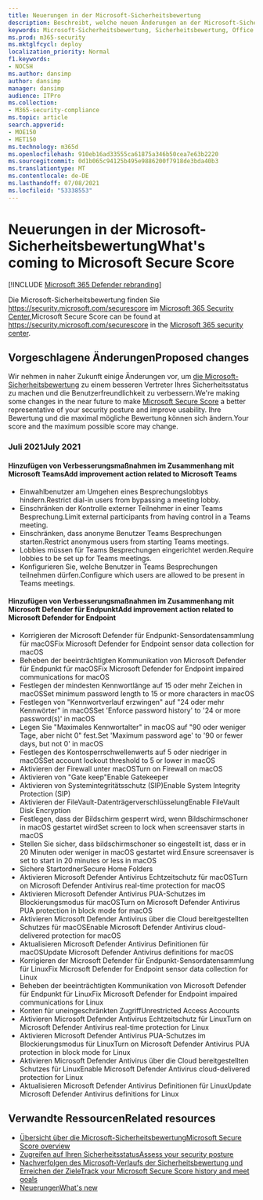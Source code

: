 ```yaml
---
title: Neuerungen in der Microsoft-Sicherheitsbewertung
description: Beschreibt, welche neuen Änderungen an der Microsoft-Sicherheitsbewertung im Microsoft 365 Security Center vorgenommen werden.
keywords: Microsoft-Sicherheitsbewertung, Sicherheitsbewertung, Office 365-Sicherheitsbewertung, Microsoft-Sicherheitsbewertung, Microsoft 365 Security Center, Verbesserungsmaßnahmen
ms.prod: m365-security
ms.mktglfcycl: deploy
localization_priority: Normal
f1.keywords:
- NOCSH
ms.author: dansimp
author: dansimp
manager: dansimp
audience: ITPro
ms.collection:
- M365-security-compliance
ms.topic: article
search.appverid:
- MOE150
- MET150
ms.technology: m365d
ms.openlocfilehash: 910eb16ad33555ca61875a346b50cea7e63b2220
ms.sourcegitcommit: 0d1b065c94125b495e9886200f7918de3bda40b3
ms.translationtype: MT
ms.contentlocale: de-DE
ms.lasthandoff: 07/08/2021
ms.locfileid: "53338553"
---
```

# <a name="whats-coming-to-microsoft-secure-score"></a><span data-ttu-id="e8b3e-104">Neuerungen in der Microsoft-Sicherheitsbewertung</span><span class="sxs-lookup"><span data-stu-id="e8b3e-104">What's coming to Microsoft Secure Score</span></span>

[!INCLUDE [Microsoft 365 Defender rebranding](../includes/microsoft-defender.md)]

<span data-ttu-id="e8b3e-105">Die Microsoft-Sicherheitsbewertung finden Sie https://security.microsoft.com/securescore im [Microsoft 365 Security Center.](overview-security-center.md)</span><span class="sxs-lookup"><span data-stu-id="e8b3e-105">Microsoft Secure Score can be found at https://security.microsoft.com/securescore in the [Microsoft 365 security center](overview-security-center.md).</span></span>

## <a name="proposed-changes"></a><span data-ttu-id="e8b3e-106">Vorgeschlagene Änderungen</span><span class="sxs-lookup"><span data-stu-id="e8b3e-106">Proposed changes</span></span>

<span data-ttu-id="e8b3e-107">Wir nehmen in naher Zukunft einige Änderungen vor, um [die Microsoft-Sicherheitsbewertung](microsoft-secure-score.md) zu einem besseren Vertreter Ihres Sicherheitsstatus zu machen und die Benutzerfreundlichkeit zu verbessern.</span><span class="sxs-lookup"><span data-stu-id="e8b3e-107">We're making some changes in the near future to make [Microsoft Secure Score](microsoft-secure-score.md) a better representative of your security posture and improve usability.</span></span> <span data-ttu-id="e8b3e-108">Ihre Bewertung und die maximal mögliche Bewertung können sich ändern.</span><span class="sxs-lookup"><span data-stu-id="e8b3e-108">Your score and the maximum possible score may change.</span></span>

### <a name="july-2021"></a><span data-ttu-id="e8b3e-109">Juli 2021</span><span class="sxs-lookup"><span data-stu-id="e8b3e-109">July 2021</span></span>

#### <a name="add-improvement-action-related-to-microsoft-teams"></a><span data-ttu-id="e8b3e-110">Hinzufügen von Verbesserungsmaßnahmen im Zusammenhang mit Microsoft Teams</span><span class="sxs-lookup"><span data-stu-id="e8b3e-110">Add improvement action related to Microsoft Teams</span></span>

- <span data-ttu-id="e8b3e-111">Einwahlbenutzer am Umgehen eines Besprechungslobbys hindern.</span><span class="sxs-lookup"><span data-stu-id="e8b3e-111">Restrict dial-in users from bypassing a meeting lobby.</span></span>
- <span data-ttu-id="e8b3e-112">Einschränken der Kontrolle externer Teilnehmer in einer Teams Besprechung.</span><span class="sxs-lookup"><span data-stu-id="e8b3e-112">Limit external participants from having control in a Teams meeting.</span></span>
- <span data-ttu-id="e8b3e-113">Einschränken, dass anonyme Benutzer Teams Besprechungen starten.</span><span class="sxs-lookup"><span data-stu-id="e8b3e-113">Restrict anonymous users from starting Teams meetings.</span></span>
- <span data-ttu-id="e8b3e-114">Lobbies müssen für Teams Besprechungen eingerichtet werden.</span><span class="sxs-lookup"><span data-stu-id="e8b3e-114">Require lobbies to be set up for Teams meetings.</span></span>
- <span data-ttu-id="e8b3e-115">Konfigurieren Sie, welche Benutzer in Teams Besprechungen teilnehmen dürfen.</span><span class="sxs-lookup"><span data-stu-id="e8b3e-115">Configure which users are allowed to be present in Teams meetings.</span></span>

#### <a name="add-improvement-action-related-to-microsoft-defender-for-endpoint"></a><span data-ttu-id="e8b3e-116">Hinzufügen von Verbesserungsmaßnahmen im Zusammenhang mit Microsoft Defender für Endpunkt</span><span class="sxs-lookup"><span data-stu-id="e8b3e-116">Add improvement action related to Microsoft Defender for Endpoint</span></span>
- <span data-ttu-id="e8b3e-117">Korrigieren der Microsoft Defender für Endpunkt-Sensordatensammlung für macOS</span><span class="sxs-lookup"><span data-stu-id="e8b3e-117">Fix Microsoft Defender for Endpoint sensor data collection for macOS</span></span>
- <span data-ttu-id="e8b3e-118">Beheben der beeinträchtigten Kommunikation von Microsoft Defender für Endpunkt für macOS</span><span class="sxs-lookup"><span data-stu-id="e8b3e-118">Fix Microsoft Defender for Endpoint impaired communications for macOS</span></span>
- <span data-ttu-id="e8b3e-119">Festlegen der mindesten Kennwortlänge auf 15 oder mehr Zeichen in macOS</span><span class="sxs-lookup"><span data-stu-id="e8b3e-119">Set minimum password length to 15 or more characters in macOS</span></span>
- <span data-ttu-id="e8b3e-120">Festlegen von "Kennwortverlauf erzwingen" auf "24 oder mehr Kennwörter" in macOS</span><span class="sxs-lookup"><span data-stu-id="e8b3e-120">Set 'Enforce password history' to '24 or more password(s)' in macOS</span></span>
- <span data-ttu-id="e8b3e-121">Legen Sie "Maximales Kennwortalter" in macOS auf "90 oder weniger Tage, aber nicht 0" fest.</span><span class="sxs-lookup"><span data-stu-id="e8b3e-121">Set 'Maximum password age' to '90 or fewer days, but not 0' in macOS</span></span>
- <span data-ttu-id="e8b3e-122">Festlegen des Kontosperrschwellenwerts auf 5 oder niedriger in macOS</span><span class="sxs-lookup"><span data-stu-id="e8b3e-122">Set account lockout threshold to 5 or lower in macOS</span></span>
- <span data-ttu-id="e8b3e-123">Aktivieren der Firewall unter macOS</span><span class="sxs-lookup"><span data-stu-id="e8b3e-123">Turn on Firewall on macOS</span></span>
- <span data-ttu-id="e8b3e-124">Aktivieren von "Gate keep"</span><span class="sxs-lookup"><span data-stu-id="e8b3e-124">Enable Gatekeeper</span></span>
- <span data-ttu-id="e8b3e-125">Aktivieren von Systemintegritätsschutz (SIP)</span><span class="sxs-lookup"><span data-stu-id="e8b3e-125">Enable System Integrity Protection (SIP)</span></span>
- <span data-ttu-id="e8b3e-126">Aktivieren der FileVault-Datenträgerverschlüsselung</span><span class="sxs-lookup"><span data-stu-id="e8b3e-126">Enable FileVault Disk Encryption</span></span>
- <span data-ttu-id="e8b3e-127">Festlegen, dass der Bildschirm gesperrt wird, wenn Bildschirmschoner in macOS gestartet wird</span><span class="sxs-lookup"><span data-stu-id="e8b3e-127">Set screen to lock when screensaver starts in macOS</span></span>
- <span data-ttu-id="e8b3e-128">Stellen Sie sicher, dass bildschirmschoner so eingestellt ist, dass er in 20 Minuten oder weniger in macOS gestartet wird.</span><span class="sxs-lookup"><span data-stu-id="e8b3e-128">Ensure screensaver is set to start in 20 minutes or less in macOS</span></span>
- <span data-ttu-id="e8b3e-129">Sichere Startordner</span><span class="sxs-lookup"><span data-stu-id="e8b3e-129">Secure Home Folders</span></span>
- <span data-ttu-id="e8b3e-130">Aktivieren Microsoft Defender Antivirus Echtzeitschutz für macOS</span><span class="sxs-lookup"><span data-stu-id="e8b3e-130">Turn on Microsoft Defender Antivirus real-time protection for macOS</span></span>
- <span data-ttu-id="e8b3e-131">Aktivieren Microsoft Defender Antivirus PUA-Schutzes im Blockierungsmodus für macOS</span><span class="sxs-lookup"><span data-stu-id="e8b3e-131">Turn on Microsoft Defender Antivirus PUA protection in block mode for macOS</span></span>
- <span data-ttu-id="e8b3e-132">Aktivieren Microsoft Defender Antivirus über die Cloud bereitgestellten Schutzes für macOS</span><span class="sxs-lookup"><span data-stu-id="e8b3e-132">Enable Microsoft Defender Antivirus cloud-delivered protection for macOS</span></span>
- <span data-ttu-id="e8b3e-133">Aktualisieren Microsoft Defender Antivirus Definitionen für macOS</span><span class="sxs-lookup"><span data-stu-id="e8b3e-133">Update Microsoft Defender Antivirus definitions for macOS</span></span>
- <span data-ttu-id="e8b3e-134">Korrigieren der Microsoft Defender für Endpunkt-Sensordatensammlung für Linux</span><span class="sxs-lookup"><span data-stu-id="e8b3e-134">Fix Microsoft Defender for Endpoint sensor data collection for Linux</span></span>
- <span data-ttu-id="e8b3e-135">Beheben der beeinträchtigten Kommunikation von Microsoft Defender für Endpunkt für Linux</span><span class="sxs-lookup"><span data-stu-id="e8b3e-135">Fix Microsoft Defender for Endpoint impaired communications for Linux</span></span>
- <span data-ttu-id="e8b3e-136">Konten für uneingeschränkten Zugriff</span><span class="sxs-lookup"><span data-stu-id="e8b3e-136">Unrestricted Access Accounts</span></span>
- <span data-ttu-id="e8b3e-137">Aktivieren Microsoft Defender Antivirus Echtzeitschutz für Linux</span><span class="sxs-lookup"><span data-stu-id="e8b3e-137">Turn on Microsoft Defender Antivirus real-time protection for Linux</span></span>
- <span data-ttu-id="e8b3e-138">Aktivieren Microsoft Defender Antivirus PUA-Schutzes im Blockierungsmodus für Linux</span><span class="sxs-lookup"><span data-stu-id="e8b3e-138">Turn on Microsoft Defender Antivirus PUA protection in block mode for Linux</span></span>
- <span data-ttu-id="e8b3e-139">Aktivieren Microsoft Defender Antivirus über die Cloud bereitgestellten Schutzes für Linux</span><span class="sxs-lookup"><span data-stu-id="e8b3e-139">Enable Microsoft Defender Antivirus cloud-delivered protection for Linux</span></span>
- <span data-ttu-id="e8b3e-140">Aktualisieren Microsoft Defender Antivirus Definitionen für Linux</span><span class="sxs-lookup"><span data-stu-id="e8b3e-140">Update Microsoft Defender Antivirus definitions for Linux</span></span>



## <a name="related-resources"></a><span data-ttu-id="e8b3e-141">Verwandte Ressourcen</span><span class="sxs-lookup"><span data-stu-id="e8b3e-141">Related resources</span></span>

- [<span data-ttu-id="e8b3e-142">Übersicht über die Microsoft-Sicherheitsbewertung</span><span class="sxs-lookup"><span data-stu-id="e8b3e-142">Microsoft Secure Score overview</span></span>](microsoft-secure-score.md)
- [<span data-ttu-id="e8b3e-143">Zugreifen auf Ihren Sicherheitsstatus</span><span class="sxs-lookup"><span data-stu-id="e8b3e-143">Assess your security posture</span></span>](microsoft-secure-score-improvement-actions.md)
- [<span data-ttu-id="e8b3e-144">Nachverfolgen des Microsoft-Verlaufs der Sicherheitsbewertung und Erreichen der Ziele</span><span class="sxs-lookup"><span data-stu-id="e8b3e-144">Track your Microsoft Secure Score history and meet goals</span></span>](microsoft-secure-score-history-metrics-trends.md)
- [<span data-ttu-id="e8b3e-145">Neuerungen</span><span class="sxs-lookup"><span data-stu-id="e8b3e-145">What's new</span></span>](microsoft-secure-score-whats-new.md)
